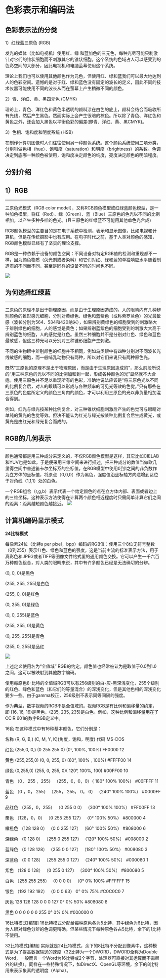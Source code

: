 # 色彩表示和编码法

## 色彩表示法的分类
1）红绿蓝三原色 (RGB)


发光的媒体（比如电视机）使用红、绿 和蓝加色的三元色，每种光尽可能只刺激针对它们的锥状细胞而不刺激其它的锥状细胞。这个系统的色域占人可以感受到的色彩空间的大部分，因此电视机和电脑萤幕使用这个系统。

理论上我们也可以使用其他颜色作为元色，但使用红、绿和蓝我们可以最大地达到人的色彩空间。遗憾的是对于红、绿和蓝色没有固定的波长的定义，因此不同的技术仪器可能使用不同的波长从而在萤幕上产生稍微不同的颜色。

2）青、洋红、黄、黑四元色 (CMYK)

理论上，青色、洋红色和黄色半透明的颜料涂在白色的底上，颜料会结合而吸收所有光线，然后产生黑色。然而实际上会产生很暗的棕色。所以除了青色、洋红色和黄色之外，还会加入黑色以平衡色彩的偏差(即青、洋红、黄、黑CMYK)。

3）色相、饱和度和明度系统 (HSB)

在制作计算机图像时人们往往使用另一种颜色系统。这个颜色系统使用三项分类，分别叫做色相（hue）、饱和度（saturation）和明度（brightness）的系数。色调决定到底哪一种颜色被使用，饱和度决定颜色的纯度，亮度决定颜色的明暗程度。

## 分别介绍

## 1）RGB
---
三原色光模式（RGB color model），又称RGB颜色模型或红绿蓝颜色模型，是一种加色模型，将红（Red）、绿（Green）、蓝（Blue）三原色的色光以不同的比例相加，以产生多种多样的色光。(且三原色的红绿蓝不可能用其他单色光合成)

RGB颜色模型的主要目的是在电子系统中检测，表示和显示图像，比如电视和计算机，但是在传统摄影中也有应用。在电子时代之前，基于人类对颜色的感知，RGB颜色模型已经有了坚实的理论支撑。

RGB是一种依赖于设备的颜色空间：不同设备对特定RGB值的检测和重现都不一样，因为颜色物质（荧光剂或者染料）和它们对红、绿和蓝的单独响应水平随着制造商的不同而不同，甚至是同样的设备不同的时间也不同。

![](https://upload.wikimedia.org/wikipedia/commons/thumb/a/a6/%E9%A1%8F%E8%89%B2%E5%8A%A0%E6%B3%95.svg/220px-%E9%A1%8F%E8%89%B2%E5%8A%A0%E6%B3%95.svg.png)

## 为何选择红绿蓝
---
三原色的原理不是出于物理原因，而是由于生理原因造成的。人的眼睛内有几种辨别颜色的锥形感光细胞，分别对黄绿色、绿色和蓝紫色（或称紫罗兰色）的光最敏感（波长分别为564、534和420纳米），如果辨别黄绿色的细胞受到的刺激略大于辨别绿色的细胞，人的感觉是黄色；如果辨别蓝紫色的细胞受到的刺激大大高于辨别蓝色的细胞，人的感觉是红色。虽然三种细胞并不是分别对红色、绿色和蓝色最敏感，但这三种光可以分别对三种锥形细胞产生刺激。

不同的生物眼中辨别颜色的细胞并不相同，例如鸟类眼中有四种分别对不同波长光线敏感的细胞，而一般哺乳动物只有两种，所以对它们来说只有两种原色光。

既然“三原色的原理不是出于物理原因，而是由于生理原因造成的”，那么前段所说的“用三种原色的光以不同的比例加和到一起，形成各种颜色的光”显然就不大合适。使用三原色并不足以重现所有的色彩，准确地说法应该是“将三原色光以不同的比例复合后，对人的眼睛可以形成与各种频率的可见光等效的色觉。”只有那些在三原色的色度所定义的颜色三角内的颜色，才可以利用三原色的光以非负量相加混合得到。

例如，红光与绿光按某种比例复合，对三种锥状细胞刺激后产生的色觉可与眼睛对单纯的黄光的色觉等效。但决不能认为红光与绿光按某种比例复合后生成黄光，或黄光是由红光和绿光复合而成的。

## RGB的几何表示
---
颜色通常都是用三种成分来定义的，不仅RGB颜色模型是这样，其它比如CIELAB和YUV也是如此。于是便采用三维空间来进行描述，把三种成分的数值当做欧几里得空间中普通笛卡尔坐标系的坐标值。在RGB模型中使用0到1之间的非负数作为立方体的坐标值，将原点（0,0,0）作为黑色，强度值沿坐标轴方向递增到达位于对角线（1,1,1）处的白色。

一个RGB组合（r,g,b）表示代表一个给定颜色的点在立方体内部、表面或者边上的三维坐标。这种表示方法使得在计算两个颜色相近程度时只需简单计算它们之间的距离：距离越短颜色越接近。
![](https://upload.wikimedia.org/wikipedia/commons/thumb/a/af/RGB_color_solid_cube.png/1280px-RGB_color_solid_cube.png)

## 计算机编码显示模式
**24比特模式**

每像素24位（比特s per pixel，bpp）编码的RGB值：使用三个8位无符号整数（0到255）表示红色、绿色和蓝色的强度。这是当前主流的标准表示方法，用于真彩色和JPEG或者TIFF等图像文件格式里的通用颜色交换。它可以产生一千六百万种颜色组合，对人类的眼睛来说，其中有许多颜色已经是无法确切的分辨。


(0, 0, 0)是黑色

(255, 255, 255)是白色

(255, 0, 0)是红色

(0, 255, 0)是绿色

(0, 0, 255)是蓝色

(255, 255, 0)是黄色

(0, 255, 255)是青色

(255, 0, 255)是品红

![](https://upload.wikimedia.org/wikipedia/commons/thumb/8/8d/RGBR.png/256px-RGBR.png)



上述定义使用名为“全值域” RGB的约定。颜色值也经常被认为是取值于0.0到1.0之间，这可以被映射到其他数字编码。

使用每原色8-比特的全值域RGB可以有256级别的白-灰-黑深浅变化，255个级别的红色、绿色和蓝色（和它们的等量混合）的深浅变化，但是其他色相的深浅变化要少一些。由于gamma校正，256级别不表示同等间隔的强度。

作为典型，数字视频的RGB不是全值域的。视频RGB是有比例和偏移量的约定，即 (16, 16, 16)是黑色，(235, 235, 235)是白色。例如，这种比例和偏移量用在了CCIR 601的数字RGB定义中。

16色
在这种模式中有16种基本颜色，它们分别是：

名称  (R, G, B,) (C, M, Y, K)(角度，饱和，明度) 代码 MS-DOS


红色		(255,0,	0,)	(0	255	255	0)	(0°,	100%,	100%)
FF0000 12

黄色		(255,255,0)	(0,	0,	255,	0)	(60°,	100%	,     100%)	#FFFF00	14

绿色		(0,255,0)	(255,	0,	255,	0)(	120°,	100%,	100)	#00FF00	10

青色		（0，	255	，255）	（255，0，0，0）（	180°	100%	100%）	#00FFFF	11

蓝色		（0	，0，	255）	（255，	255，	0，	0）	（240°	100%	100%）	#0000FF	9

品红色		（255，0，255）	（0	255	0	0）	（300°	100%	100%）	#FF00FF	13

栗色		（128，0，0）	（0	255	255	127）	（0°	100%	50%）	#800000	4

橄榄色		（128	128	0）	（0	0	255	127）	（60°	100%	50%）	#808000	6

深绿色		（0	128	0）	（255	0	255	127）	（120°	100%	50%）	#008000	2

蓝绿色		（0	128	128）	（255	0	0	127）	（180°	100%	50%）	#008080	3

深蓝色		（0	0	128）	（255	255	0	127）	（240°	100%	50%）	#000080	1

紫色		（128	0	128）	（0	255	0	127）	（300°	100%	50%）	#800080	5

白色		（255	255	255）	（0	0	0	0）	（0°	0%	100%	#FFFFFF	15

银色		（192	192	192）	（0	0	0	63）	0°	0%	75%	#C0C0C0	7

灰色		128	128	128	0	0	0	127	0°	0%	50%	#808080	8

黑色		0	0	0	0	0	0	255	0°	0%	0%	#000000	0

16比特模式[编辑]
16比特模式分配给每种原色各为5比特，其中绿色为6比特，因为人眼对绿色分辨的色调更精确。但某些情况下每种原色各占5比特，余下的1比特不使用。

32比特模式[编辑]
实际就是24比特模式，余下的8比特不分配到像素中，这种模式是为了提高数据输送的速度（32比特为一个DWORD，DWORD全称为Double Word，一般而言一个Word为16比特或2个字节，处理器可直接对其运算而不需额外的转换）。同样在一些特殊情况下，如DirectX、OpenGL等环境，余下的8比特用来表示象素的透明度（Alpha）。